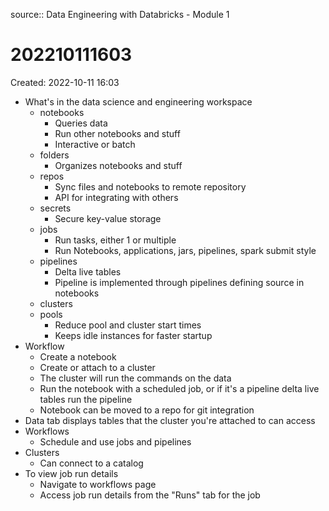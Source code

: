 source:: Data Engineering with Databricks - Module 1

# 202210111603
Created: 2022-10-11 16:03

- What's in the data science and engineering workspace
	- notebooks
		- Queries data
		- Run other notebooks and stuff
		- Interactive or batch
	- folders
		- Organizes notebooks and stuff
	- repos
		- Sync files and notebooks to remote repository
		- API for integrating with others
	- secrets
		- Secure key-value storage
	- jobs
		- Run tasks, either 1 or multiple
		- Run Notebooks, applications, jars, pipelines, spark submit style
	- pipelines
		- Delta live tables
		- Pipeline is implemented through pipelines defining source in notebooks
	- clusters
	- pools
		- Reduce pool and cluster start times
		- Keeps idle instances for faster startup
- Workflow
	- Create a notebook
	- Create or attach to a cluster
	- The cluster will run the commands on the data
	- Run the notebook with a scheduled job, or if it's a pipeline delta live tables run the pipeline
	- Notebook can be moved to a repo for git integration
- Data tab  displays tables that the cluster you're attached to can access
- Workflows
	- Schedule and use jobs and pipelines
- Clusters
	- Can connect to a catalog
- To view job run details
	- Navigate to workflows page
	- Access job run details from the "Runs" tab for the job
